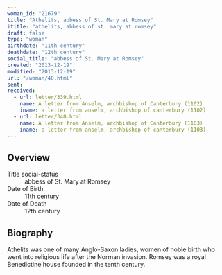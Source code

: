 ```yaml
---
woman_id: "21679"
title: "Athelits, abbess of St. Mary at Romsey"
ititle: "athelits, abbess of st. mary at romsey"
draft: false
type: "woman"
birthdate: "11th century"
deathdate: "12th century"
social_title: "abbess of St. Mary at Romsey"
created: "2013-12-19"
modified: "2013-12-19"
url: "/woman/40.html"
sent:
received:
  - url: letter/339.html
    name: A letter from Anselm, archbishop of Canterbury (1102)
    iname: a letter from anselm, archbishop of canterbury (1102)
  - url: letter/340.html
    name: A letter from Anselm, archbishop of Canterbury (1103)
    iname: a letter from anselm, archbishop of canterbury (1103)
---
```

<h2 class="mt-4">Overview</h2><dt>Title social-status</dt><dd>abbess of St. Mary at Romsey</dd><dt>Date of Birth</dt><dd>11th century</dd><dt>Date of Death</dt><dd>12th century</dd><h2 class="mt-4">Biography</h2>Athelits was one of many Anglo-Saxon ladies, women of noble birth who went into religious life after the Norman invasion.  Romsey was a royal Benedictine house founded in the tenth century.